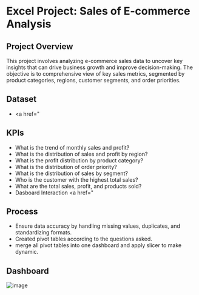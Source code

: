 # Excel Project: Sales of E-commerce Analysis

## Project Overview
This project involves analyzing e-commerce sales data to uncover key insights that can drive business growth and improve decision-making. The objective is to comprehensive view of key sales metrics, segmented by product categories, regions, customer segments, and order priorities.

## Dataset
- <a href="

## KPIs
- What is the trend of monthly sales and profit?
- What is the distribution of sales and profit by region?
- What is the profit distribution by product category?
- What is the distribution of order priority?
- What is the distribution of sales by segment?
- Who is the customer with the highest total sales?
- What are the total sales, profit, and products sold?
- Dasboard Interaction <a href="

## Process
- Ensure data accuracy by handling missing values, duplicates, and standardizing formats.
- Created pivot tables according to the questions asked.
- merge all pivot tables into one dashboard and apply slicer to make dynamic.

## Dashboard
![image](https://github.com/user-attachments/assets/7a8c2181-4046-40a8-9694-71ad770457a8)
